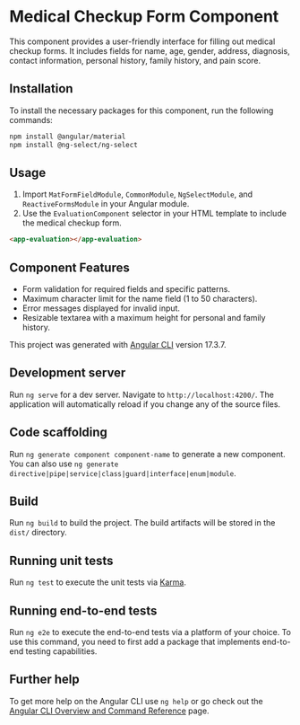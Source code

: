 # Medical Checkup Form Component

This component provides a user-friendly interface for filling out medical checkup forms. It includes fields for name, age, gender, address, diagnosis, contact information, personal history, family history, and pain score.

## Installation

To install the necessary packages for this component, run the following commands:

```bash
npm install @angular/material
npm install @ng-select/ng-select
```

## Usage

1. Import `MatFormFieldModule`, `CommonModule`, `NgSelectModule`, and `ReactiveFormsModule` in your Angular module.
2. Use the `EvaluationComponent` selector in your HTML template to include the medical checkup form.

```html
<app-evaluation></app-evaluation>
```

## Component Features

- Form validation for required fields and specific patterns.
- Maximum character limit for the name field (1 to 50 characters).
- Error messages displayed for invalid input.
- Resizable textarea with a maximum height for personal and family history.


This project was generated with [Angular CLI](https://github.com/angular/angular-cli) version 17.3.7.

## Development server

Run `ng serve` for a dev server. Navigate to `http://localhost:4200/`. The application will automatically reload if you change any of the source files.

## Code scaffolding

Run `ng generate component component-name` to generate a new component. You can also use `ng generate directive|pipe|service|class|guard|interface|enum|module`.

## Build

Run `ng build` to build the project. The build artifacts will be stored in the `dist/` directory.

## Running unit tests

Run `ng test` to execute the unit tests via [Karma](https://karma-runner.github.io).

## Running end-to-end tests

Run `ng e2e` to execute the end-to-end tests via a platform of your choice. To use this command, you need to first add a package that implements end-to-end testing capabilities.

## Further help

To get more help on the Angular CLI use `ng help` or go check out the [Angular CLI Overview and Command Reference](https://angular.io/cli) page.
